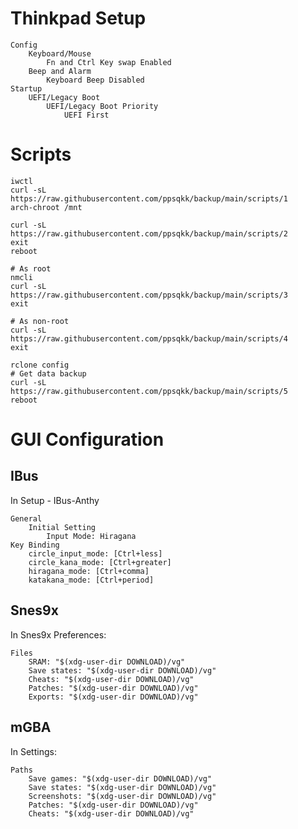 Thinkpad Setup
==============

    Config
        Keyboard/Mouse
            Fn and Ctrl Key swap Enabled
        Beep and Alarm
            Keyboard Beep Disabled
    Startup
        UEFI/Legacy Boot
            UEFI/Legacy Boot Priority
                UEFI First

Scripts
=======

    iwctl
    curl -sL https://raw.githubusercontent.com/ppsqkk/backup/main/scripts/1
    arch-chroot /mnt

    curl -sL https://raw.githubusercontent.com/ppsqkk/backup/main/scripts/2
    exit
    reboot

    # As root
    nmcli
    curl -sL https://raw.githubusercontent.com/ppsqkk/backup/main/scripts/3
    exit

    # As non-root
    curl -sL https://raw.githubusercontent.com/ppsqkk/backup/main/scripts/4
    exit

    rclone config
    # Get data backup
    curl -sL https://raw.githubusercontent.com/ppsqkk/backup/main/scripts/5
    reboot

GUI Configuration
=================

IBus
----

In Setup - IBus-Anthy

    General
        Initial Setting
            Input Mode: Hiragana
    Key Binding
        circle_input_mode: [Ctrl+less]
        circle_kana_mode: [Ctrl+greater]
        hiragana_mode: [Ctrl+comma]
        katakana_mode: [Ctrl+period]

Snes9x
------

In Snes9x Preferences:

    Files
        SRAM: "$(xdg-user-dir DOWNLOAD)/vg"
        Save states: "$(xdg-user-dir DOWNLOAD)/vg"
        Cheats: "$(xdg-user-dir DOWNLOAD)/vg"
        Patches: "$(xdg-user-dir DOWNLOAD)/vg"
        Exports: "$(xdg-user-dir DOWNLOAD)/vg"

mGBA
----

In Settings:

	Paths
		Save games: "$(xdg-user-dir DOWNLOAD)/vg"
		Save states: "$(xdg-user-dir DOWNLOAD)/vg"
		Screenshots: "$(xdg-user-dir DOWNLOAD)/vg"
		Patches: "$(xdg-user-dir DOWNLOAD)/vg"
		Cheats: "$(xdg-user-dir DOWNLOAD)/vg"
